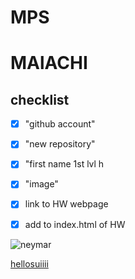# MPS
# MAlACHI
<h2>checklist</h2>


 - [x] "github account"

- [x] "new repository"

- [x] "first name 1st lvl h

- [x] "image"

- [x] link to HW webpage

- [x] add to index.html of HW

![neymar](https://www.aljazeera.com/wp-content/uploads/2022/11/2022-11-24T213208Z_1677871239_UP1EIBO1HXXON_RTRMADP_3_SOCCER-WORLDCUP-BRA-SRB-REPORT.jpg?resize=770%2C513&quality=80.pdf)


[hellosuiiii](https://ihcalamseivad.github.io/helloworld/)




